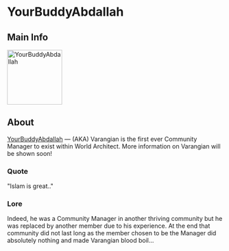 # YourBuddyAbdallah

## Main Info
<img class="" src="https://tr.rbxcdn.com/30DAY-AvatarHeadshot-CC8D161A41CAFD3758133282FF1992BF-Png/420/420/AvatarHeadshot/Png/noFilter" alt="YourBuddyAbdallah" style="width:128px;height:128px;">

## About
[YourBuddyAbdallah](https://www.roblox.com/users/205584384/profile) — (AKA) Varangian is the first ever Community Manager to exist within World Architect. More information on Varangian will be shown soon!

### Quote
"Islam is great.."

### Lore
Indeed, he was a Community Manager in another thriving community but he was replaced by another member due to his experience. At the end that community did not last long as the member chosen to be the Manager did absolutely nothing and made Varangian blood boil...
